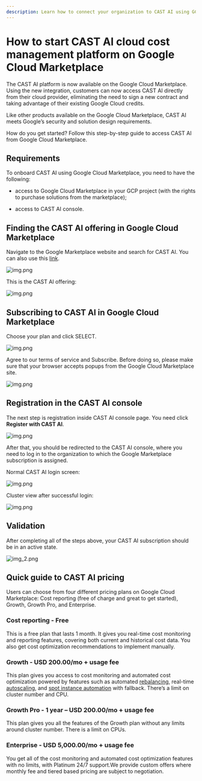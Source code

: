 ```yaml
---
description: Learn how to connect your organization to CAST AI using GCP Marketplace
---
```


# How to start CAST AI cloud cost management platform on Google Cloud Marketplace

The CAST AI platform is now available on the Google Cloud Marketplace. Using the new integration, customers can now access CAST AI directly from their cloud provider, eliminating the need to sign a new contract and taking advantage of their existing Google Cloud credits.

Like other products available on the Google Cloud Marketplace, CAST AI meets Google’s security and solution design requirements.

How do you get started? Follow this step-by-step guide to access CAST AI from Google Cloud Marketplace.

## Requirements

To onboard CAST AI using Google Cloud Marketplace, you need to have the following:

* access to Google Cloud Marketplace in your GCP project (with the rights to purchase solutions from the marketplace);

* access to CAST AI console.

## Finding the CAST AI offering in Google Cloud Marketplace

Navigate to the Google Marketplace website and search for CAST AI. You can also use this [link](https://console.cloud.google.com/marketplace/product/castai-public/cast-ai?).

![img.png](../screenshots/gcp-marketplace-1.png)

This is the CAST AI offering:

![img.png](../screenshots/gcp-marketplace-2.png)

## Subscribing to CAST AI in Google Cloud Marketplace

Choose your plan and click SELECT.

![img.png](../screenshots/gcp-marketplace-3.png)

Agree to our terms of service and Subscribe. Before doing so, please make sure that your browser accepts popups from the Google Cloud Marketplace site.

![img.png](../screenshots/gcp-marketplace-4.png)

## Registration in the CAST AI console

The next step is registration inside CAST AI console page. You need click **Register with CAST AI**.

![img.png](../screenshots/gcp-marketplace-5.png)

After that, you should be redirected to the CAST AI console, where you need to log in to the organization to which the Google Marketplace subscription is assigned.

Normal CAST AI login screen:

![img.png](../screenshots/gcp-marketplace-7.png)

Cluster view after successful login:

![img.png](../screenshots/gcp-marketplace-8.png)

## Validation

After completing all of the steps above, your CAST AI subscription should be in an active state.

![img_2.png](../screenshots/gcp-marketplace-6.png)

## Quick guide to CAST AI pricing

Users can choose from four different pricing plans on Google Cloud Marketplace: Cost reporting (free of charge and great to get started), Growth, Growth Pro, and Enterprise.

### Cost reporting - Free

This is a free plan that lasts 1 month. It gives you real-time cost monitoring and reporting features, covering both current and historical cost data. You also get cost optimization recommendations to implement manually.

### Growth - USD 200.00/mo + usage fee

This plan gives you access to cost monitoring and automated cost optimization powered by features such as automated [rebalancing](https://docs.cast.ai/product-overview/rebalancing/), real-time [autoscaling](https://docs.cast.ai/product-overview/autoscaler/), and [spot instance automation](https://docs.cast.ai/guides/spot/) with fallback. There’s a limit on cluster number and CPU.  

### Growth Pro - 1 year – USD 200.00/mo + usage fee
  
This plan gives you all the features of the Growth plan without any limits around cluster number. There is a limit on CPUs.

### Enterprise - USD 5,000.00/mo + usage fee

You get all of the cost monitoring and automated cost optimization features with no limits, with Platinum 24/7 support.We provide custom offers where monthly fee and tiered based pricing are subject to negotiation.
